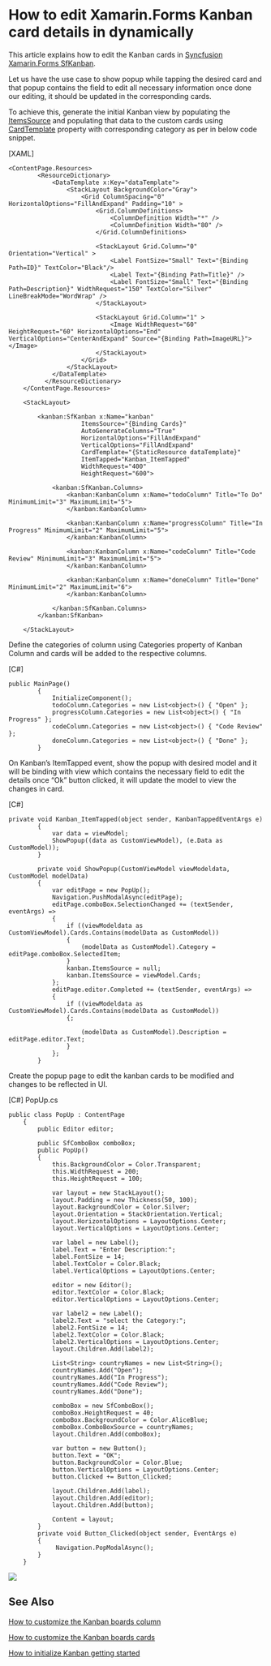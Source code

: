 # How to edit Xamarin.Forms Kanban card details in dynamically
This article explains how to edit the Kanban cards in [Syncfusion Xamarin.Forms SfKanban](https://help.syncfusion.com/xamarin/kanban-board/getting-started).

Let us have the use case to show popup while tapping the desired card and that popup contains the field to edit all necessary information once done our editing, it should be updated in the corresponding cards. 

To achieve this, generate the initial Kanban view by populating the [ItemsSource](https://help.syncfusion.com/xamarin/kanban-board/getting-started) and populating that data to the custom cards using [CardTemplate](https://help.syncfusion.com/cr/xamarin/Syncfusion.SfKanban.XForms.SfKanban.html#Syncfusion_SfKanban_XForms_SfKanban_CardTemplate) property with corresponding category as per in below code snippet.

[XAML]
```
<ContentPage.Resources>
        <ResourceDictionary>
            <DataTemplate x:Key="dataTemplate">
                <StackLayout BackgroundColor="Gray">
                    <Grid ColumnSpacing="0" HorizontalOptions="FillAndExpand" Padding="10" >
                        <Grid.ColumnDefinitions>
                            <ColumnDefinition Width="*" />
                            <ColumnDefinition Width="80" />
                        </Grid.ColumnDefinitions>

                        <StackLayout Grid.Column="0"  Orientation="Vertical" >
                            <Label FontSize="Small" Text="{Binding Path=ID}" TextColor="Black"/>
                            <Label Text="{Binding Path=Title}" />
                            <Label FontSize="Small" Text="{Binding Path=Description}" WidthRequest="150" TextColor="Silver" LineBreakMode="WordWrap" />
                        </StackLayout>

                        <StackLayout Grid.Column="1" >
                            <Image WidthRequest="60" HeightRequest="60" HorizontalOptions="End" VerticalOptions="CenterAndExpand" Source="{Binding Path=ImageURL}"></Image>
                        </StackLayout>
                    </Grid>
                </StackLayout>
            </DataTemplate>
          </ResourceDictionary>
    </ContentPage.Resources>

    <StackLayout>

        <kanban:SfKanban x:Name="kanban" 
                    ItemsSource="{Binding Cards}"
                    AutoGenerateColumns="True"
                    HorizontalOptions="FillAndExpand"
                    VerticalOptions="FillAndExpand"
                    CardTemplate="{StaticResource dataTemplate}"
                    ItemTapped="Kanban_ItemTapped"
                    WidthRequest="400"
                    HeightRequest="600">

            <kanban:SfKanban.Columns>
                <kanban:KanbanColumn x:Name="todoColumn" Title="To Do" MinimumLimit="3" MaximumLimit="5">
                </kanban:KanbanColumn>

                <kanban:KanbanColumn x:Name="progressColumn" Title="In Progress" MinimumLimit="2" MaximumLimit="5">
                </kanban:KanbanColumn>

                <kanban:KanbanColumn x:Name="codeColumn" Title="Code Review" MinimumLimit="3" MaximumLimit="5">
                </kanban:KanbanColumn>

                <kanban:KanbanColumn x:Name="doneColumn" Title="Done" MinimumLimit="2" MaximumLimit="6">
                </kanban:KanbanColumn>

            </kanban:SfKanban.Columns>
        </kanban:SfKanban>

    </StackLayout>
```
Define the categories of column using Categories property of Kanban Column and cards will be added to the respective columns.

[C#]

```
public MainPage()
        {
            InitializeComponent();
            todoColumn.Categories = new List<object>() { "Open" };
            progressColumn.Categories = new List<object>() { "In Progress" };
            codeColumn.Categories = new List<object>() { "Code Review" };
            doneColumn.Categories = new List<object>() { "Done" };
        }
```

On Kanban’s ItemTapped event, show the popup with desired model and it will be binding with view which contains the necessary field to edit the details once “Ok” button clicked, it will update the model to view the changes in card.

[C#]
```
private void Kanban_ItemTapped(object sender, KanbanTappedEventArgs e)
        {
            var data = viewModel;
            ShowPopup((data as CustomViewModel), (e.Data as CustomModel));
        }

        private void ShowPopup(CustomViewModel viewModeldata, CustomModel modelData)
        {
            var editPage = new PopUp();
            Navigation.PushModalAsync(editPage);
            editPage.comboBox.SelectionChanged += (textSender, eventArgs) =>
            {
                if ((viewModeldata as CustomViewModel).Cards.Contains(modelData as CustomModel))
                {
                    (modelData as CustomModel).Category = editPage.comboBox.SelectedItem;
                }
                kanban.ItemsSource = null;
                kanban.ItemsSource = viewModel.Cards;
            };
            editPage.editor.Completed += (textSender, eventArgs) =>
            {
                if ((viewModeldata as CustomViewModel).Cards.Contains(modelData as CustomModel))
                {;
                    
                    (modelData as CustomModel).Description = editPage.editor.Text;
                }
            };
        }
```
Create the popup page to edit the kanban cards to be modified and changes to be reflected in UI.

[C#] PopUp.cs 
```
public class PopUp : ContentPage
    {
        public Editor editor;

        public SfComboBox comboBox;
        public PopUp()
        {
            this.BackgroundColor = Color.Transparent;
            this.WidthRequest = 200;
            this.HeightRequest = 100;

            var layout = new StackLayout();
            layout.Padding = new Thickness(50, 100);
            layout.BackgroundColor = Color.Silver;
            layout.Orientation = StackOrientation.Vertical;
            layout.HorizontalOptions = LayoutOptions.Center;
            layout.VerticalOptions = LayoutOptions.Center;

            var label = new Label();
            label.Text = "Enter Description:";
            label.FontSize = 14;
            label.TextColor = Color.Black;
            label.VerticalOptions = LayoutOptions.Center;

            editor = new Editor();
            editor.TextColor = Color.Black;
            editor.VerticalOptions = LayoutOptions.Center;

            var label2 = new Label();
            label2.Text = "select the Category:";
            label2.FontSize = 14;
            label2.TextColor = Color.Black;
            label2.VerticalOptions = LayoutOptions.Center;
            layout.Children.Add(label2);

            List<String> countryNames = new List<String>();
            countryNames.Add("Open");
            countryNames.Add("In Progress");
            countryNames.Add("Code Review");
            countryNames.Add("Done");

            comboBox = new SfComboBox();
            comboBox.HeightRequest = 40;
            comboBox.BackgroundColor = Color.AliceBlue;
            comboBox.ComboBoxSource = countryNames;
            layout.Children.Add(comboBox);

            var button = new Button();
            button.Text = "OK";
            button.BackgroundColor = Color.Blue;
            button.VerticalOptions = LayoutOptions.Center;
            button.Clicked += Button_Clicked;

            layout.Children.Add(label);
            layout.Children.Add(editor);
            layout.Children.Add(button);

            Content = layout;
        }
        private void Button_Clicked(object sender, EventArgs e)
        {
             Navigation.PopModalAsync();
        }
    }
```

![](Output.gif) 


## See Also

[How to customize the Kanban boards column](https://help.syncfusion.com/xamarin/kanban-board/column)

[How to customize the Kanban boards cards](https://help.syncfusion.com/xamarin/kanban-board/cards)

[How to initialize Kanban getting started](https://help.syncfusion.com/xamarin/kanban-board/getting-started#initialize-kanban)
